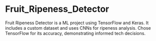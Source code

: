 # Fruit_Ripeness_Detector
Fruit Ripeness Detector is a ML project using TensorFlow and Keras. It includes a custom dataset and uses CNNs for ripeness analysis. Chose TensorFlow for its accuracy, demonstrating informed tech decisions.
